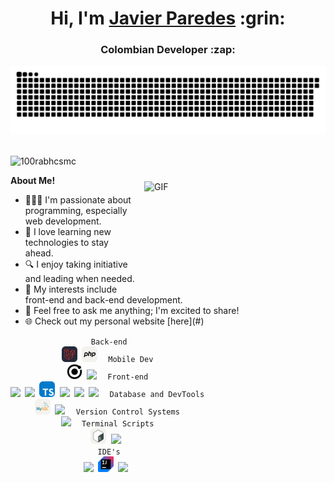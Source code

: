 <div align="center">
  <h1>Hi, I'm <a href="https://100rabhcsmc.github.io/Me.io/" target="_blank">Javier Paredes</a> :grin:</h1>
  <h3>Colombian Developer :zap:</h3>

  <img src="https://github.com/TekyaygilFethi/TekyaygilFethi/blob/output/github-contribution-grid-snake.svg" alt="snake gif" style="max-width: 100%; height: auto;" />
  
</div>
<br/>
  <p><img src="https://komarev.com/ghpvc/?username=100rabhcsmc&label=Profile%20views&color=0e75b6&style=flat" alt="100rabhcsmc" /></p>

<div align="left">
  <a target="_blank">
    <img align="right" height="170" width="280" alt="GIF" src="https://media.giphy.com/media/SWoSkN6DxTszqIKEqv/giphy.gif" style="max-width: 100%; height: auto; margin: 10px;" />
  </a>

  <strong>About Me!</strong>
  <ul>
    <li>👨🏽‍💻 I'm passionate about programming, especially web development.</li>
    <li>🌱 I love learning new technologies to stay ahead.</li>
    <li>🔍 I enjoy taking initiative and leading when needed.</li>
    <li>🤔 My interests include front-end and back-end development.</li>
    <li>💬 Feel free to ask me anything; I'm excited to share!</li>
    <li>🌐 Check out my personal website [here](#)</li>
  </ul>
</div>

<div align="center" style="display: inline-block; align: center">
  <kbd style="margin: 5px; font-size: 12px;">
    <kbd>Back-end</kbd>
    <br>
    <img width="25" src="https://raw.githubusercontent.com/tandpfun/skill-icons/refs/heads/main/icons/Laravel-Dark.svg" />
    <img width="25" src="https://raw.githubusercontent.com/tandpfun/skill-icons/refs/heads/main/icons/PHP-Light.svg" />
  </kbd>
  <kbd style="margin: 5px; font-size: 12px;">
    <kbd>Mobile Dev</kbd>
    <br>
    <img width="25" src="https://raw.githubusercontent.com/ionic-team/ionicons/refs/heads/main/src/svg/logo-ionic.svg" />
    <img width="25" src="https://cdn.jsdelivr.net/gh/devicons/devicon/icons/flutter/flutter-plain.svg" />
  </kbd>
  <kbd style="margin: 5px; font-size: 12px;">
    <kbd>Front-end</kbd>
    <br>
    <img width="25" src="https://cdn.jsdelivr.net/gh/devicons/devicon/icons/html5/html5-original.svg" />
    <img width="25" src="https://cdn.jsdelivr.net/gh/devicons/devicon/icons/css3/css3-plain.svg" />
    <img width="25" src="https://raw.githubusercontent.com/tandpfun/skill-icons/refs/heads/main/icons/TypeScript.svg" />
    <img width="25" src="https://cdn.jsdelivr.net/gh/devicons/devicon/icons/bootstrap/bootstrap-plain.svg" />
    <img width="25" src="https://cdn.jsdelivr.net/gh/devicons/devicon/icons/angularjs/angularjs-plain.svg" />
    <img width="25" src="https://cdn.jsdelivr.net/gh/devicons/devicon/icons/javascript/javascript-original.svg" />
  </kbd>
  <kbd style="margin: 5px; font-size: 12px;">
    <kbd>Database and DevTools</kbd>
    <br>
    <img width="25" src="https://raw.githubusercontent.com/tandpfun/skill-icons/refs/heads/main/icons/MySQL-Light.svg" />
    <img width="25" src="https://raw.githubusercontent.com/tandpfun/skill-icons/refs/heads/main/icons/Npm-Light.svg" />
  </kbd>
  <kbd style="margin: 5px; font-size: 12px;">
    <kbd>Version Control Systems</kbd>
    <br>
    <img width="25" src="https://cdn.jsdelivr.net/gh/devicons/devicon/icons/git/git-plain.svg" />
  </kbd>
  <kbd style="margin: 5px; font-size: 12px;">
    <kbd>Terminal Scripts</kbd>
    <br>
    <img width="25" src="https://raw.githubusercontent.com/tandpfun/skill-icons/refs/heads/main/icons/Bash-Light.svg" />
    <img width="25" src="https://raw.githubusercontent.com/microsoft/terminal/refs/heads/main/res/terminal.ico" />
  </kbd>
  <br/>
  <kbd style="margin: 5px; font-size: 12px;">
    <kbd>IDE's</kbd>
    <br>
    <img width="25" src="https://cdn.jsdelivr.net/gh/devicons/devicon/icons/vscode/vscode-original.svg" />
    <img width="25" src="https://raw.githubusercontent.com/JetBrains/logos/refs/heads/master/web/intellij-idea-ce/intellij-idea-ce.svg" />
    <img width="25" src="https://cdn.jsdelivr.net/gh/devicons/devicon/icons/visualstudio/visualstudio-plain.svg" />
  </kbd>
</div>
